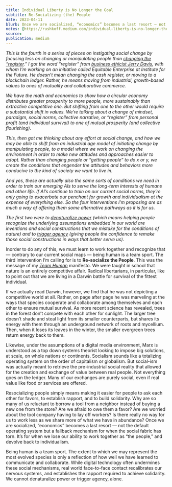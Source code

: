 ```yaml
---
title: Individual Liberty is No Longer the Goal
subtitle: Re-Socializing (the) People
date: 2023-04-11
blurb: Once we are socialized, “economics” becomes a last resort — not the default operating system but a fallback mechanism for when the social fabric has torn.
notes: [https://rushkoff.medium.com/individual-liberty-is-no-longer-the-goal-38f472e75d70](https://rushkoff.medium.com/individual-liberty-is-no-longer-the-goal-38f472e75d70 https://rushkoff.medium.com/individual-liberty-is-no-longer-the-goal-38f472e75d70)
source: 
publication: medium
---
```


_This is the fourth in a series of pieces on instigating social change by focusing less on changing or manipulating people than_ [_changing the “register_](https://medium.com/@rushkoff/dont-get-people-to-do-anything-9d59a1cf29a0)_.” I got the word “register” from_ [_business ethicist Jerry Davis_](https://www.teamhuman.fm/episodes/242-marina-gorbis-jerry-davis)_, with whom I’m working on an initiative called Equitable Enterprise at Institute for the Future. He doesn’t mean changing the cash register, or moving to a blockchain ledger. Rather, he means moving from industrial, growth-based values to ones of mutuality and collaborative commerce._

_We have the math and economics to show how a circular economy distributes greater prosperity to more people, more sustainably than extractive competitive one. But shifting from one to the other would require a substantial shift in values. We’re talking about a change of mindset, paradigm, social norms, collective narrative, or “register” from personal profit (and individual survival) to one of mutual prosperity (and collective flourishing)._

_This, then got me thinking about any effort at social change, and how we may be able to shift from an industrial age model of initiating change by manipulating people, to a model where we work on changing the environment in order to make new attitudes and approaches easier to adopt. Rather than changing people or “getting people” to do x or y, we create the conditions that engender the attitudes and behaviors more conducive to the kind of society we want to live in._

_And yes, these are actually also the same sorts of conditions we need in order to train our emerging AIs to serve the long-term interests of humans and other life. If AI’s continue to train on our current social norms, they’re only going to exacerbate our penchant for growth and individualism at the expense of everything else. So the four interventions I’m proposing are as much a way of offering them some alternative pathways as it is for us._

_The first two were to_ [_denaturalize power_](https://medium.com/@rushkoff/if-it-aint-real-don-t-fix-it-c080b27f82c5) _(which means helping people recognize the underlying assumptions embedded in our world are inventions and social constructions that we mistake for the conditions of nature) and to_ [_trigger agency_](https://medium.com/p/94cb071e2950/edit) _(giving people the confidence to remake those social constructions in ways that better serve us)._

Inorder to do any of this, we must learn to work together and recognize that — contrary to our current social maps — being human is a team sport. The third intervention I’m calling for is to **Re-socialize the People**. This was the message of my [_Team Human_](https://wwnorton.com/books/Team-Human/) manifesto. We were taught in school that nature is an entirely competitive affair. Radical libertarians, in particular, like to point out that we are living in a Darwin battle for survival of the fittest individual.

If we actually read Darwin, however, we find that he was not depicting a competitive world at all. Rather, on page after page he was marveling at the ways that species cooperate and collaborate among themselves and each other to ensure mutual survival. As more recent science has revealed, trees in the forest don’t compete with each other for sunlight. The larger tree doesn’t shade and steal light from its smaller counterparts, but shares its energy with them through an underground network of roots and mycellium. Then, when it loses its leaves in the winter, the smaller evergreen trees return energy back to them.

Likewise, under the assumptions of a digital media environment, Marx is understood as a top down systems theorist looking to impose big solutions, at scale, on whole nations or continents. Socialism sounds like a totalizing operating system on the order of capitalism or globalism. But social-ism was actually meant to retrieve the pre-industrial social reality that allowed for the creation and exchange of value between real people. Not everything goes on the ledger. Many of our exchanges are purely social, even if real value like food or services are offered.

Resocializing people simply means making it easier for people to ask each other for favors, to establish rapport, and to build solidarity. Why are so many of us reluctant to borrow a tool from a neighbor instead of buying a new one from the store? Are we afraid to owe them a favor? Are we worried about the tool company having to lay off workers? Is there really no way for us to work less as we share more of what we have in abundance? Once we are socialized, “economics” becomes a last resort — not the default operating system but a fallback mechanism for when the social fabric has torn. It’s for when we lose our ability to work together as “the people,” and devolve back to individualism.

Being human is a team sport. The extent to which we may represent the most evolved species is only a reflection of how well we have learned to communicate and collaborate. While digital technology often undermines these social mechanisms, real world face-to-face contact recalibrates our nervous systems, and establishes the rapport required to achieve solidarity. We cannot denaturalize power or trigger agency, alone.
